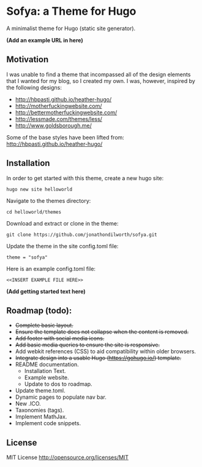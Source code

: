 # Sofya: a Theme for Hugo

A minimalist theme for Hugo (static site generator).

**(Add an example URL in here)**

## Motivation

I was unable to find a theme that incompassed all of the design elements that I wanted for my blog, so I created my own. I was, however, inspired by the following designs:

* http://hbpasti.github.io/heather-hugo/
* http://motherfuckingwebsite.com/
* http://bettermotherfuckingwebsite.com/
* http://lessmade.com/themes/less/
* http://www.goldsborough.me/

Some of the base styles have been lifted from: http://hbpasti.github.io/heather-hugo/

## Installation

In order to get started with this theme, create a new hugo site:

  `hugo new site helloworld`

Navigate to the themes directory:

  `cd helloworld/themes`

Download and extract or clone in the theme:

  `git clone https://github.com/jonathondilworth/sofya.git`

Update the theme in the site config.toml file:

  `theme = "sofya"`

Here is an example config.toml file:

  `<<INSERT EXAMPLE FILE HERE>>`

**(Add getting started text here)**

## Roadmap (todo):
* ~~Complete basic layout.~~
* ~~Ensure the template does not collapse when the content is removed.~~
* ~~Add footer with social media icons.~~
* ~~Add basic media queries to ensure the site is responsive.~~
* Add webkit references (CSS) to aid compatibility within older browsers.
* ~~Integrate design into a usable Hugo (https://gohugo.io/) template.~~
* README documentation.
  * Installation Text.
  * Example website.
  * Update to dos to roadmap.
* Update theme.toml.
* Dynamic pages to populate nav bar.
* New .ICO.
* Taxonomies (tags).
* Implement MathJax.
* Implement code snippets.

## License

MIT License http://opensource.org/licenses/MIT